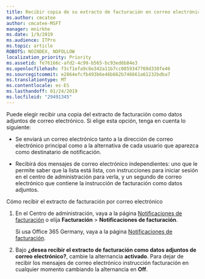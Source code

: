 ```yaml
---
title: Recibir copia de su extracto de facturación en correo electrónico
ms.author: cmcatee
author: cmcatee-MSFT
manager: mnirkhe
ms.date: 1/9/2019
ms.audience: ITPro
ms.topic: article
ROBOTS: NOINDEX, NOFOLLOW
localization_priority: Priority
ms.assetid: fe76166c-afd2-4c99-b565-bc93ed6b84e3
ms.openlocfilehash: f3cf1efa9c8e342a11b7cc0859347769d330fe46
ms.sourcegitcommit: e2864efcfb493b6e46b662b746661a61232bdba7
ms.translationtype: MT
ms.contentlocale: es-ES
ms.lasthandoff: 01/24/2019
ms.locfileid: "29491345"
---
```

Puede elegir recibir una copia del extracto de facturación como datos adjuntos de correo electrónico. Si elige esta opción, tenga en cuenta lo siguiente:
  
- Se enviará un correo electrónico tanto a la dirección de correo electrónico principal como a la alternativa de cada usuario que aparezca como destinatario de notificación.
    
- Recibirá dos mensajes de correo electrónico independientes: uno que le permite saber que la lista está lista, con instrucciones para iniciar sesión en el centro de administración para verla, y un segundo de correo electrónico que contiene la instrucción de facturación como datos adjuntos.
    
Cómo recibir el extracto de facturación por correo electrónico
  
1. En el Centro de administración, vaya a la página [Notificaciones de facturación](https://go.microsoft.com/fwlink/p/?linkid=853212) o elija **Facturación** \> **Notificaciones de facturación**.
    
    Si usa Office 365 Germany, vaya a la página [Notificaciones de facturación](https://go.microsoft.com/fwlink/p/?linkid=853213). 
    
2. Bajo **¿desea recibir el extracto de facturación como datos adjuntos de correo electrónico?**, cambie la alternancia **activado**. Para dejar de recibir los mensajes de correo electrónico instrucción facturación en cualquier momento cambiando la alternancia en **Off**.
    

